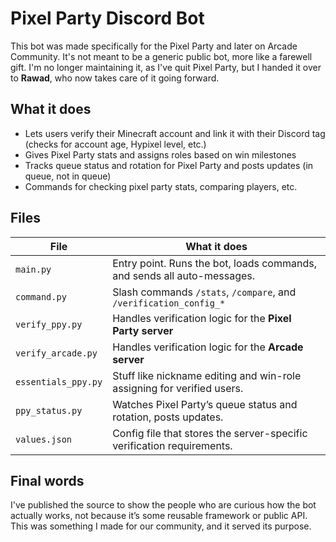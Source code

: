 # Pixel Party Discord Bot

This bot was made specifically for the Pixel Party and later on Arcade Community. It's not meant to be a generic public bot, more like a farewell gift. I'm no longer maintaining it, as I've quit Pixel Party, but I handed it over to **Rawad**, who now takes care of it going forward.

## What it does
- Lets users verify their Minecraft account and link it with their Discord tag (checks for account age, Hypixel level, etc.)
- Gives Pixel Party stats and assigns roles based on win milestones
- Tracks queue status and rotation for Pixel Party and posts updates (in queue, not in queue)
- Commands for checking pixel party stats, comparing players, etc.

## Files

| File                | What it does                                                                 |
|---------------------|------------------------------------------------------------------------------|
| `main.py`           | Entry point. Runs the bot, loads commands, and sends all auto-messages.     |
| `command.py`        | Slash commands `/stats`, `/compare`, and `/verification_config_*`           |
| `verify_ppy.py`     | Handles verification logic for the **Pixel Party server**                   |
| `verify_arcade.py`  | Handles verification logic for the **Arcade server**                        |
| `essentials_ppy.py` | Stuff like nickname editing and win-role assigning for verified users.       |
| `ppy_status.py`     | Watches Pixel Party’s queue status and rotation, posts updates.              |
| `values.json`       | Config file that stores the server-specific verification requirements.       |

## Final words
I've published the source to show the people who are curious how the bot actually works, not because it’s some reusable framework or public API. This was something I made for our community, and it served its purpose.
